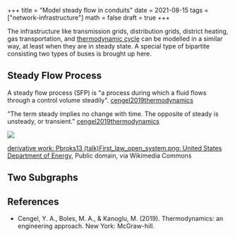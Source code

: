 +++
title = "Model steady flow in conduits"
date = 2021-08-15
tags = ["network-infrastructure"]
math = false
draft = true
+++

The infrastructure like transmission grids, distribution grids, district
heating, gas transportation, and [thermodynamic
cycle](https://en.wikipedia.org/wiki/Thermodynamic_cycle) can be modelled in a
similar way, at least when they are in steady state. A special type of
bipartite consisting two types of buses is brought up here.

<!--more-->

## Steady Flow Process

A steady flow process (SFP) is "a process during which a fluid flows through a
control volume steadily". [cengel2019thermodynamics](#references)

"The term steady implies no change with time. The opposite of steady is
unsteady, or transient." [cengel2019thermodynamics](#references)

<img src="https://upload.wikimedia.org/wikipedia/commons/thumb/8/86/First_law_open_system.svg/700px-First_law_open_system.svg.png">

[derivative work: Pbroks13 (talk)First_law_open_system.png: United States
Department of
Energy](https://commons.wikimedia.org/wiki/File:First_law_open_system.svg),
Public domain, via Wikimedia Commons

## Two Subgraphs

## References

- Cengel, Y. A., Boles, M. A., & Kanoglu, M. (2019). Thermodynamics: an
  engineering approach. New York: McGraw-hill.
